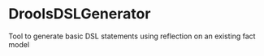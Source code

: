 # DroolsDSLGenerator
Tool to generate basic DSL statements using reflection on an existing fact model
